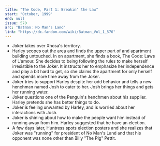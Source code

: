 ```yaml
---
title: "The Code, Part 1: Breakin' the Law"
start: "October, 1999"
end: null
issue: 570
arc: "Batman: No Man's Land"
link: "https://dc.fandom.com/wiki/Batman_Vol_1_570"
---
```


- Joker takes over Xhosa's territory. 
- Harley scopes out the area and finds the upper part of and apartment building untouched. In on apartment, she finds a book, The Code: Laws of L'amour. She decides to being following the rules to make herself irresistible to the Joker. It instructs her to emphasize her independence and play a bit hard to get, so she claims the apartment for only herself and spends more time away from the Joker.
- Joker tries to support Harley despite her odd behavior and tells a new henchman named Josh to cater to her. Josh brings her things and gets her running water.
- Joker questions one of the Penguin's henchmen about his supplier. Harley pretends she has better things to do.
- Joker is feeling unwanted by Harley, and is worried about her interactions with Josh.
- Joker is shining about how to make the people want him instead of running away from him. Harley suggested that he have an election. 
- A few days later, Huntress spots election posters and she realizes that Joker was "running" for president of No Man's Land and that his opponent was none other than Billy "The Pig" Pettit.
